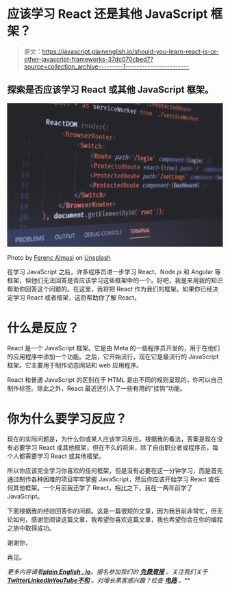 # 应该学习 React 还是其他 JavaScript 框架？

> 原文：<https://javascript.plainenglish.io/should-you-learn-react-js-or-other-javascript-frameworks-37dc070cbed7?source=collection_archive---------1----------------------->

## 探索是否应该学习 React 或其他 JavaScript 框架。

![](img/193850fda195d8180d8ffc2e1201ac29.png)

Photo by [Ferenc Almasi](https://unsplash.com/@flowforfrank?utm_source=unsplash&utm_medium=referral&utm_content=creditCopyText) on [Unsplash](https://unsplash.com/s/photos/react-js?utm_source=unsplash&utm_medium=referral&utm_content=creditCopyText)

在学习 JavaScript 之后，许多程序员进一步学习 React、Node.js 和 Angular 等框架，但他们无法回答是否应该学习这些框架中的一个。好吧，我是来用我的知识帮助你回答这个问题的。在这里，我将把 React 作为我们的框架。如果你已经决定学习 React 或者框架，这将帮助你了解 React。

# 什么是反应？

React 是一个 JavaScript 框架。它是由 Meta 的一些程序员开发的，用于在他们的应用程序中添加一个功能。之后，它开始流行，现在它是最流行的 JavaScript 框架。它主要用于制作动态网站和 web 应用程序。

React 和普通 JavaScript 的区别在于 HTML 是由不同的规则呈现的，你可以自己制作标签。除此之外，React 最近还引入了一些有用的“挂钩”功能。

# 你为什么要学习反应？

现在的实际问题是，为什么你或某人应该学习反应。根据我的看法，答案是现在没有必要学习 React 或其他框架，但在不久的将来，除了自由职业者或程序员，每个人都需要学习 React 或其他框架。

所以你应该完全学习你喜欢的任何框架，但是没有必要在这一分钟学习，而是首先通过制作各种困难的项目牢牢掌握 JavaScript，然后你应该开始学习 React 或任何其他框架。一个月前我还学了 React，相比之下，我在一两年前学了 JavaScript。

下面根据我的经验回答你的问题。这是一篇很短的文章，因为我目前非常忙，但无论如何，感谢您阅读这篇文章，我希望你喜欢这篇文章，我也希望你会在你的编程之旅中取得成功。

谢谢你，

再见。

*更多内容请看*[***plain English . io***](https://plainenglish.io/)*。报名参加我们的* [***免费周报***](http://newsletter.plainenglish.io/) *。关注我们关于*[***Twitter***](https://twitter.com/inPlainEngHQ)[***LinkedIn***](https://www.linkedin.com/company/inplainenglish/)*[***YouTube***](https://www.youtube.com/channel/UCtipWUghju290NWcn8jhyAw)*[***不和***](https://discord.gg/GtDtUAvyhW) *。对增长黑客感兴趣？检查* [***电路***](https://circuit.ooo/) *。***